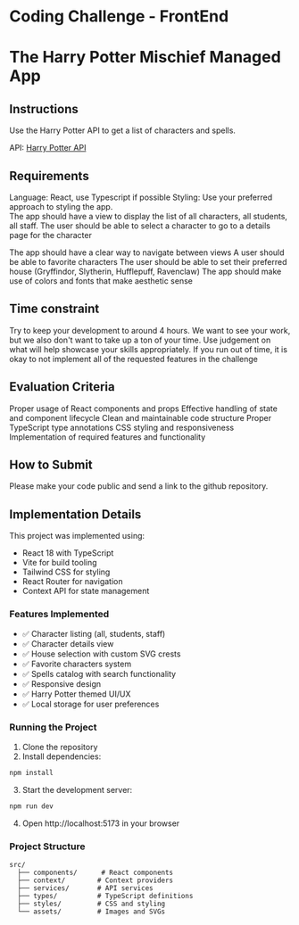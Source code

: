 # Coding Challenge - FrontEnd

# The Harry Potter Mischief Managed App

## Instructions

Use the Harry Potter API to get a list of characters and spells.  

API: [Harry Potter API](https://hp-api.onrender.com/)

## Requirements
Language: React, use Typescript if possible
Styling: Use your preferred approach to styling the app.  
The app should have a view to display the list of all characters, all students, all staff.
The user should be able to select a character to go to a details page for the character

The app should have a clear way to navigate between views
A user should be able to favorite characters
The user should be able to set their preferred house (Gryffindor, Slytherin, Hufflepuff, Ravenclaw)
The app should make use of colors and fonts that make aesthetic sense

## Time constraint
Try to keep your development to around 4 hours.  We want to see your work, but we also don't want to take up a ton of your time.  Use judgement on what will help showcase your skills appropriately. 
If you run out of time, it is okay to not implement all of the requested features in the challenge

## Evaluation Criteria
Proper usage of React components and props
Effective handling of state and component lifecycle
Clean and maintainable code structure
Proper TypeScript type annotations
CSS styling and responsiveness
Implementation of required features and functionality

## How to Submit
Please make your code public and send a link to the github repository.

## Implementation Details

This project was implemented using:
- React 18 with TypeScript
- Vite for build tooling
- Tailwind CSS for styling
- React Router for navigation
- Context API for state management

### Features Implemented
- ✅ Character listing (all, students, staff)
- ✅ Character details view
- ✅ House selection with custom SVG crests
- ✅ Favorite characters system
- ✅ Spells catalog with search functionality
- ✅ Responsive design
- ✅ Harry Potter themed UI/UX
- ✅ Local storage for user preferences

### Running the Project

1. Clone the repository
2. Install dependencies:
```bash
npm install
```
3. Start the development server:
```bash
npm run dev
```
4. Open http://localhost:5173 in your browser

### Project Structure
```
src/
  ├── components/      # React components
  ├── context/        # Context providers
  ├── services/       # API services
  ├── types/          # TypeScript definitions
  ├── styles/         # CSS and styling
  └── assets/         # Images and SVGs
```
